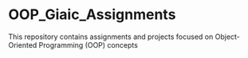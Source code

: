 # OOP_Giaic_Assignments
This repository contains assignments and projects focused on Object-Oriented Programming (OOP) concepts
